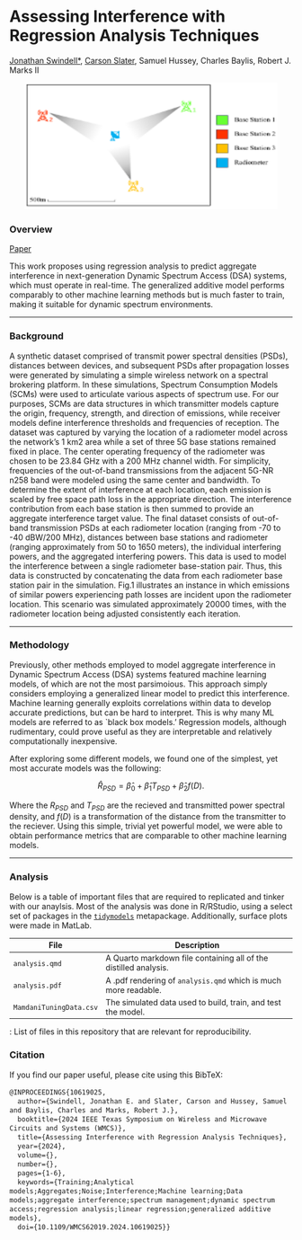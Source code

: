 # Assessing Interference with Regression Analysis Techniques


[Jonathan Swindell*](https://github.com/JonathanSwindell/JonathanSwindell), [Carson Slater](https://github.com/carsonslater), Samuel Hussey, Charles Baylis, Robert J. Marks II

<center>
<img src="agg_interference_diagram.png" alt="Device placement in a network area of approximately 1 km," style="width:450px;height:225px;">
</center>

### Overview

[Paper](https://doi.org/10.1109/WMCS62019.2024.10619025)

This work proposes using regression analysis to predict aggregate interference in next-generation Dynamic Spectrum Access (DSA) systems, which must operate in real-time. The generalized additive model performs comparably to other machine learning methods but is much faster to train, making it suitable for dynamic spectrum environments. 

***
### Background
A synthetic dataset comprised of transmit power spectral densities (PSDs), distances between devices, and subsequent PSDs after propagation losses were generated by simulating a simple wireless network on a spectral brokering platform. In these simulations, Spectrum Consumption Models (SCMs) were used to articulate various aspects of spectrum use. For our purposes, SCMs are data structures in which transmitter models capture the origin, frequency, strength, and direction of emissions, while receiver models define interference thresholds and frequencies of reception. The dataset was captured by varying the location of a radiometer model across the network’s 1 km2 area while a set of three 5G base stations remained fixed in place. The center operating frequency of the radiometer was chosen to be 23.84 GHz with a 200 MHz channel width. For simplicity, frequencies of the out-of-band transmissions from the adjacent 5G-NR n258 band were modeled using the same center and bandwidth. To determine the extent of interference at each location, each emission is scaled by free space path loss in the appropriate direction. The interference contribution from each base station is then summed to provide an aggregate interference target value. The final dataset consists of out-of-band transmission PSDs at each radiometer location (ranging from -70 to -40 dBW/200 MHz), distances between base stations and radiometer (ranging approximately from 50 to 1650 meters), the individual interfering powers, and the aggregated interfering powers. This data is used to model the interference between a single radiometer base-station pair. Thus, this data is constructed by concatenating the data from each radiometer base station pair in the simulation. Fig.1 illustrates an instance in which emissions of similar powers experiencing path losses are incident upon the radiometer location. This scenario was simulated approximately 20000 times, with the radiometer location being adjusted consistently each iteration.

***
### Methodology

Previously, other methods employed to model aggregate interference in Dynamic Spectrum Access (DSA) systems featured machine learning models, of which are not the most parsimoious. This approach simply considers employing a generalized linear model to predict this interference. Machine learning generally exploits correlations within data to develop accurate predictions, but can be hard to interpret. This is why many ML models are referred to as `black box models.’ Regression models, although rudimentary, could prove useful as they are interpretable and relatively computationally inexpensive.

After exploring some different models, we found one of the simplest, yet most accurate models was the following:
```math
\hat{R}_{PSD} = \hat{\beta}_0 + \hat{\beta}_1 T_{PSD} + \hat{\beta}_2 f(D).
```
Where the $`R_{PSD}`$ and $`T_{PSD}`$ are the recieved and transmitted power spectral density, and $`f(D)`$ is a transformation of the distance from the transmitter to the reciever. Using this simple, trivial yet powerful model, we were able to obtain performance metrics that are comparable to other machine learning models.
***
### Analysis

Below is a table of important files that are required to replicated and tinker with our anaylsis. Most of the analysis was done in R/RStudio, using a select set of packages in the [`tidymodels`](https://www.tidymodels.org) metapackage. Additionally, surface plots were made in MatLab.

| File | Description |
|------------------------------------|------------------------------------|
| `analysis.qmd` | A Quarto markdown file containing all of the distilled analysis. |
| `analysis.pdf` | A .pdf rendering of `analysis.qmd` which is much more readable. |
| `MamdaniTuningData.csv` | The simulated data used to build, train, and test the model. |

: List of files in this repository that are relevant for reproducibility.

### Citation

If you find our paper useful, please cite using this BibTeX:

```
@INPROCEEDINGS{10619025,
  author={Swindell, Jonathan E. and Slater, Carson and Hussey, Samuel and Baylis, Charles and Marks, Robert J.},
  booktitle={2024 IEEE Texas Symposium on Wireless and Microwave Circuits and Systems (WMCS)}, 
  title={Assessing Interference with Regression Analysis Techniques}, 
  year={2024},
  volume={},
  number={},
  pages={1-6},
  keywords={Training;Analytical models;Aggregates;Noise;Interference;Machine learning;Data models;aggregate interference;spectrum management;dynamic spectrum access;regression analysis;linear regression;generalized additive models},
  doi={10.1109/WMCS62019.2024.10619025}}
```

